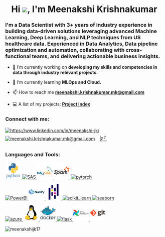 <h1 align="center">Hi <img src="https://raw.githubusercontent.com/MartinHeinz/MartinHeinz/master/wave.gif" width="30px">, I'm Meenakshi Krishnakumar</h1>
<h3 align="left"> I'm a Data Scientist with 3+ years of industry experience in building data-driven solutions leveraging advanced Machine Learning, Deep Learning, and NLP techniques from US healthcare data. Experienced in Data Analytics, Data pipeline optimization and automation, collaborating with cross-functional teams, and delivering actionable business insights.</h3>

- 🔭 I’m currently working on **developing my skills and competencies in data through industry relevant projects.**

- 🌱 I’m currently learning **MLOps and Cloud.**

- 📫 How to reach me **meenakshi.krishnakumar.mk@gmail.com**

- 💻 A list of my projects: **[Project Index](https://github.com/Meenakshijk17/Index/blob/main/README.md)**

<h3 align="left">Connect with me:</h3>
<p align="left">
<a href="https://www.linkedin.com/in/meenakshi-jk/ " target="blank"><img align="center" src="https://raw.githubusercontent.com/rahuldkjain/github-profile-readme-generator/master/src/images/icons/Social/linked-in-alt.svg" alt="https://www.linkedin.com/in/meenakshi-jk/ " height="30" width="40" /></a>
<a href="mailto:meenakshi.krishnakumar.mk@gmail.com" target="blank"><img align="center" src="https://github.com/dheereshagrwal/colored-icons/blob/master/public/icons/gmail/gmail.svg" alt="meenakshi.krishnakumar.mk@gmail.com " height="25" width="35" /></a>
<a href="https://sites.google.com/view/kmeens-meenakshi-krishnakumar" target="blank"><img align="center" src="https://github.com/Meenakshijk17/Meenakshijk17.github.io/blob/main/images/logo-white-on-transparent.png" alt="https://sites.google.com/view/kmeens-meenakshi-krishnakumar" height="35" width="45" /></a>
</p>

<h3 align="left">Languages and Tools:</h3>
<p> 

<a href="https://www.python.org/" target="_blank" rel="noreferrer"> <img src="https://github.com/devicons/devicon/blob/master/icons/python/python-original-wordmark.svg" alt="Python" width="50" height="50"/> </a> 
<a href="https://www.sas.com/en_ca/home.html" target="_blank" rel="noreferrer"> <img src="https://www.vectorlogo.zone/logos/sas/sas-ar21.svg" alt="SAS" width="50" height="50"/> </a> 
<a href="https://www.mysql.com/" target="_blank" rel="noreferrer"> <img src="https://raw.githubusercontent.com/devicons/devicon/master/icons/mysql/mysql-original-wordmark.svg" alt="mysql" width="50" height="50"/> </a> 
<a href="https://spark.apache.org/" target="_blank" rel="noreferrer"> <img src="https://github.com/devicons/devicon/blob/master/icons/apachespark/apachespark-original-wordmark.svg" alt="spark" width="50" height="50"/> </a> 
<a href="https://pytorch.org/" target="_blank" rel="noreferrer"> <img src="https://www.vectorlogo.zone/logos/pytorch/pytorch-icon.svg" alt="pytorch" width="50" height="50"/> </a> 


<a href="https://www.microsoft.com/en-us/power-platform/products/power-bi" target="_blank" rel="noreferrer"> <img src="https://github.com/onemarc/tech-icons/blob/main/icons/powerbi-white.svg" alt="PowerBI" width="50" height="50"/> </a> 
<a href="https://numpy.org/" target="_blank" rel="noreferrer"> <img src="https://github.com/devicons/devicon/blob/master/icons/numpy/numpy-original-wordmark.svg" alt="NumPy" width="50" height="50"/> </a> 
<a href="https://pandas.pydata.org/" target="_blank" rel="noreferrer"> <img src="https://raw.githubusercontent.com/devicons/devicon/2ae2a900d2f041da66e950e4d48052658d850630/icons/pandas/pandas-original.svg" alt="pandas" width="50" height="50"/> </a> 
<a href="https://scikit-learn.org/" target="_blank" rel="noreferrer"> <img src="https://upload.wikimedia.org/wikipedia/commons/0/05/Scikit_learn_logo_small.svg" alt="scikit_learn" width="50" height="50"/> </a> 
<a href="https://seaborn.pydata.org/" target="_blank" rel="noreferrer"> <img src="https://seaborn.pydata.org/_images/logo-mark-lightbg.svg" alt="seaborn" width="50" height="50"/> </a> 


<a href="https://azure.microsoft.com/en-in/" target="_blank" rel="noreferrer"> <img src="https://www.vectorlogo.zone/logos/microsoft_azure/microsoft_azure-icon.svg" alt="azure" width="50" height="50"/> </a> 
<a href="https://www.linux.org/" target="_blank" rel="noreferrer"> <img src="https://github.com/devicons/devicon/blob/master/icons/linux/linux-original.svg" alt="linux" width="50" height="50"/> </a> 
<a href="https://www.docker.com/" target="_blank" rel="noreferrer"> <img src="https://raw.githubusercontent.com/devicons/devicon/master/icons/docker/docker-original-wordmark.svg" alt="docker" width="50" height="50"/> </a> 
<a href="https://flask.palletsprojects.com/" target="_blank" rel="noreferrer"> <img src="https://www.vectorlogo.zone/logos/pocoo_flask/pocoo_flask-icon.svg" alt="flask" width="50" height="50"/> </a> 
<a href="https://airflow.apache.org/" target="_blank" rel="noreferrer"> <img src="https://github.com/devicons/devicon/blob/master/icons/apacheairflow/apacheairflow-original-wordmark.svg" alt="airlfow" width="50" height="50"/> </a> 
<a href="https://git-scm.com/" target="_blank" rel="noreferrer"> <img src="https://github.com/devicons/devicon/blob/master/icons/git/git-original-wordmark.svg" alt="git" width="50" height="50"/> </a> 



<p><img align="center" src="https://github-readme-stats.vercel.app/api/top-langs?username=meenakshijk17&show_icons=true&locale=en&layout=compact" alt="meenakshijk17" /></p>



<!---
Meenakshijk17/Meenakshijk17 is a ✨ special ✨ repository because its `README.md` (this file) appears on your GitHub profile.
You can click the Preview link to take a look at your changes.
--->
